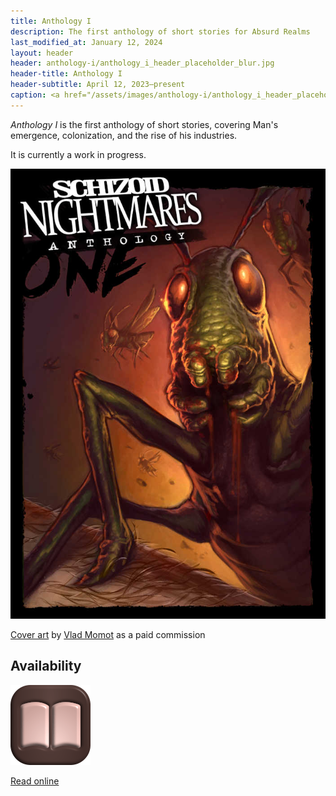 ```yaml
---
title: Anthology I
description: The first anthology of short stories for Absurd Realms
last_modified_at: January 12, 2024
layout: header
header: anthology-i/anthology_i_header_placeholder_blur.jpg
header-title: Anthology I
header-subtitle: April 12, 2023–present
caption: <a href="/assets/images/anthology-i/anthology_i_header_placeholder.jpg" target="_blank">AI placeholder artwork</a> generated using <a href="https://creator.nightcafe.studio/creation/QqG1jOIrrGpH3ZaFKyoh" target="_blank">SD 1.5</a> — <a href="https://creativecommons.org/publicdomain/zero/1.0/" target="_blank">CC0 1.0</a>
---
```


*Anthology I* is the first anthology of short stories, covering Man's emergence, colonization, and the rise of his industries.

It is currently a work in progress.

<img src="/assets/images/anthology-i/anthology_i_med.jpg" alt="Anthology I cover">
<div class="caption"><p><a href="/assets/images/anthology-i/anthology_i.jpg" target="_blank">Cover art</a> by <a href="https://vladmomotart.tumblr.com/" target="_blank">Vlad Momot</a> as a paid commission</p></div>

## Availability
<div markdown=0>
    <a class="feature option" href="/anthology-i/contents/">
        <img src="/assets/images/ui/book-open.png">
        <div><p>Read online</p></div>
    </a>
</div>